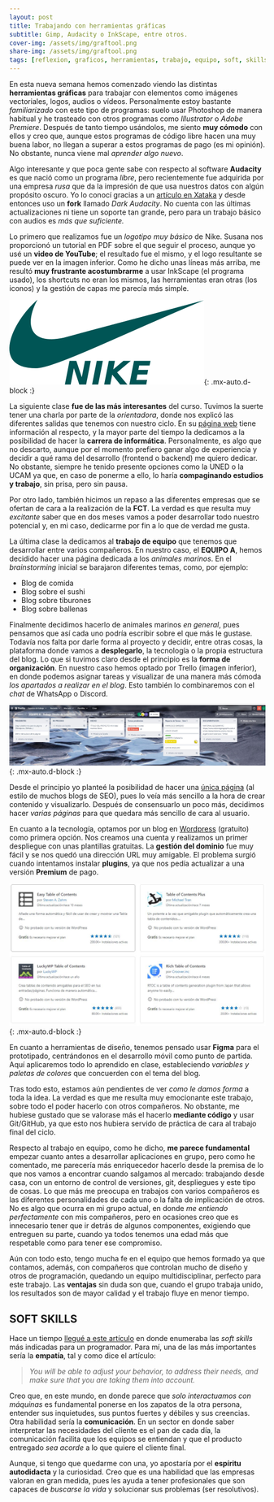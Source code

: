 ```yaml
---
layout: post
title: Trabajando con herramientas gráficas
subtitle: Gimp, Audacity o InkScape, entre otros.
cover-img: /assets/img/graftool.png
share-img: /assets/img/graftool.png
tags: [reflexion, graficos, herramientas, trabajo, equipo, soft, skills]
---
```


En esta nueva semana hemos comenzado viendo las distintas **herramientas gráficas** para trabajar con elementos como imágenes vectoriales, logos, audios o vídeos. Personalmente estoy bastante *familiarizado* con este tipo de programas: suelo usar Photoshop de manera habitual y he trasteado con otros programas como *Illustrator* o *Adobe Premiere*. Después de tanto tiempo usándolos, me siento **muy cómodo** con ellos y creo que, aunque estos programas de código libre hacen una muy buena labor, no llegan a superar a estos programas de pago (es mi opinión). No obstante, nunca viene mal *aprender algo nuevo*.

Algo interesante y que poca gente sabe con respecto al software **Audacity** es que nació como un programa *libre*, pero recientemente fue adquirida por una empresa *rusa* que da la impresión de que usa nuestros datos con algún propósito oscuro. Yo lo conocí gracias a un [artículo en Xataka](https://www.xataka.com/aplicaciones/software-open-source-audacity-cada-vez-open-source-cambiar-duenos-usuarios-descontentos-piden-fork) y desde entonces uso un **fork** llamado *Dark Audacity*. No cuenta con las últimas actualizaciones ni tiene un soporte tan grande, pero para un trabajo básico con audios es *más que suficiente.*

Lo primero que realizamos fue un *logotipo muy básico* de Nike. Susana nos proporcionó un tutorial en PDF sobre el que seguir el proceso, aunque yo usé un **video de YouTube**; el resultado fue el mismo, y el logo resultante se puede ver en la imagen inferior. Como he dicho unas líneas más arriba, me resultó **muy frustrante acostumbrarme** a usar InkScape (el programa usado), los shortcuts no eran los mismos, las herramientas eran otras (los iconos) y la gestión de capas me parecía más simple.

![Logo Nike](/assets/img/nikelogo.png){: .mx-auto.d-block :}

La siguiente clase **fue de las más interesantes** del curso. Tuvimos la suerte tener una charla por parte de la *orientadora*, donde nos explicó las diferentes salidas que tenemos con nuestro ciclo. En su [página web](https://orientaplanes.blogspot.com/) tiene información al respecto, y la mayor parte del tiempo la dedicamos a la posibilidad de hacer la **carrera de informática**. Personalmente, es algo que no descarto, aunque por el momento prefiero ganar algo de experiencia y decidir a qué rama del desarrollo (frontend o backend) me quiero dedicar. No obstante, siempre he tenido presente opciones como la UNED o la UCAM ya que, en caso de ponerme a ello, lo haría **compaginando estudios y trabajo**, sin prisa, pero sin pausa.

Por otro lado, también hicimos un repaso a las diferentes empresas que se ofertan de cara a la realización de la **FCT**. La verdad es que resulta muy *excitante* saber que en dos meses vamos a poder desarrollar todo nuestro potencial y, en mi caso, dedicarme por fin a lo que de verdad me gusta.

La última clase la dedicamos al **trabajo de equipo** que tenemos que desarrollar entre varios compañeros. En nuestro caso, el **EQUIPO A**, hemos decidido hacer una página dedicada a los *animales marinos*. En el *brainstorming* inicial se barajaron diferentes temas, como, por ejemplo:

- Blog de comida
- Blog sobre el sushi
- Blog sobre tiburones
- Blog sobre ballenas

Finalmente decidimos hacerlo de animales marinos *en general*, pues pensamos que así cada uno podría escribir sobre el que más le gustase. Todavía nos falta por darle forma al proyecto y decidir, entre otras cosas, la plataforma donde vamos a **desplegarlo**, la tecnología o la propia estructura del blog. Lo que si tuvimos claro desde el principio es la **forma de organización**. En nuestro caso hemos optado por Trello (imagen inferior), en donde podemos asignar tareas y visualizar de una manera más cómoda *los apartados a realizar en el blog*. Esto también lo combinaremos con el *chat* de WhatsApp o Discord. 

![Panel de Trello](/assets/img/trello.JPG){: .mx-auto.d-block :}

Desde el principio yo planteé la posibilidad de hacer una [única página](https://diccionarioweb.com/tabla-de-contenidos-indice-en-wordpress/) (al estilo de muchos blogs de SEO), pues lo veía más sencillo a la hora de crear contenido y visualizarlo. Después de consensuarlo un poco más, decidimos hacer *varias páginas* para que quedara más sencillo de cara al usuario.

En cuanto a la tecnología, optamos por un blog en [Wordpress](https://wordpress.com/es/) (gratuito) como primera opción. Nos creamos una cuenta y realizamos un primer despliegue con unas plantillas gratuitas. La **gestión del dominio** fue muy fácil y se nos quedó una dirección URL muy amigable. El problema surgió cuando intentamos instalar **plugins**, ya que nos pedía actualizar a una versión **Premium** de pago.

![Plugins](/assets/img/contentsp.JPG){: .mx-auto.d-block :}

En cuanto a herramientas de diseño, tenemos pensado usar **Figma** para el prototipado, centrándonos en el desarrollo móvil como punto de partida. Aquí aplicaremos todo lo aprendido en clase, estableciendo *variables y paletas de colores* que concuerden con el tema del blog.

Tras todo esto, estamos aún pendientes de ver *como le damos forma* a toda la idea. La verdad es que me resulta muy emocionante este trabajo, sobre todo el poder hacerlo con otros compañeros. No obstante, me hubiese gustado que se valorase más el hacerlo **mediante código** y usar Git/GitHub, ya que esto nos hubiera servido de práctica de cara al trabajo final del ciclo.

Respecto al trabajo en equipo, como he dicho, **me parece fundamental** empezar cuanto antes a desarrollar aplicaciones en grupo, pero como he comentado, me parecería más enriquecedor hacerlo desde la premisa de lo que nos vamos a encontrar cuando salgamos al mercado: trabajando desde casa, con un entorno de control de versiones, git, despliegues y este tipo de cosas. Lo que más me preocupa en trabajos con varios compañeros es las diferentes personalidades de cada uno o la falta de implicación de otros. No es algo que ocurra en mi grupo actual, en donde *me entiendo perfectamente* con mis compañeros, pero en ocasiones creo que es innecesario tener que ir detrás de algunos componentes, exigiendo que entreguen su parte, cuando ya todos tenemos una edad más que respetable como para tener ese compromiso.

Aún con todo esto, tengo mucha fe en el equipo que hemos formado ya que contamos, además, con compañeros que controlan mucho de diseño y otros de programación, quedando un equipo multidisciplinar, perfecto para este trabajo. Las **ventajas** sin duda son que, cuando el grupo trabaja unido, los resultados son de mayor calidad y el trabajo fluye en menor tiempo.

## SOFT SKILLS

Hace un tiempo [llegué a este artículo](https://dev.to/manthanbhatt/top-5-soft-skill-for-software-developer-3a55) en donde enumeraba las *soft skills* más indicadas para un programador. Para mí, una de las más importantes sería la **empatía**, tal y como dice el artículo:

> *You will be able to adjust your behavior, to address their needs, and make sure that you are taking them into account.*

Creo que, en este mundo, en donde parece que *solo interactuamos con máquinas* es fundamental ponerse en los zapatos de la otra persona, entender sus inquietudes, sus puntos fuertes y débiles y sus creencias. Otra habilidad sería la **comunicación**. En un sector en donde saber interpretar las necesidades del cliente es el pan de cada día, la comunicación facilita que los equipos se entiendan y que el producto entregado *sea acorde* a lo que quiere el cliente final.

Aunque, si tengo que quedarme con una, yo apostaría por el **espíritu autodidacta** y la curiosidad. Creo que es una habilidad que las empresas valoran en gran medida, pues les ayuda a tener profesionales que son capaces de *buscarse la vida* y solucionar sus problemas (ser resolutivos).
